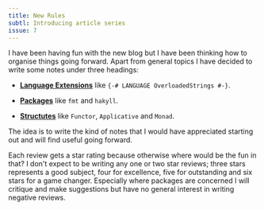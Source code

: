 ```yaml
---
title: New Rules
subtl: Introducing article series
issue: 7
---
```


I have been having fun with the new blog but I have been thinking how to
organise things going forward. Apart from general topics I have
decided to write some notes under three headings:

  * [**Language Extensions**](/pages/extension-reviews.html) like `{-# LANGUAGE
    OverloadedStrings #-}`.

  * [**Packages**](/pages/package-reviews.html) like `fmt` and `hakyll`.

  * [**Structutes**](/pages/structure-reviews.html) like `Functor`,
    `Applicative` and `Monad`.

The idea is to write the kind of notes that I would have appreciated starting
out and will find useful going forward.

Each review gets a star rating because otherwise where would be the fun in that?
I don't expect to be writing any one or two star reviews; three stars represents
a good subject, four for excellence, five for outstanding and six stars for a
game changer. Especially where packages are concerned I will critique and make
suggestions but have no general interest in writing negative reviews.
